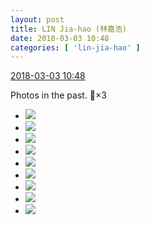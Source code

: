 ```yaml
---
layout: post
title: LIN Jia-hao (林嘉浩)
date: 2018-03-03 10:48
categories: [ 'lin-jia-hao' ]
---
```


<div class="weibo-info">
  <a href="https://weibo.com/6210352257/G5DzFA9nC">2018-03-03 10:48</a>
</div>

Photos in the past. :monkey:×3

<!-- more -->

<ul class="weibo-pic-list-3">
  <li class="weibo-pic">
    <a href="http://wx4.sinaimg.cn/mw690/006Mi0jTly1fozfo3k5jvj31w02ioe85.jpg"><img src="http://wx4.sinaimg.cn/thumb150/006Mi0jTly1fozfo3k5jvj31w02ioe85.jpg"/></a>
  </li>
  <li class="weibo-pic">
    <a href="http://wx1.sinaimg.cn/mw690/006Mi0jTly1fozfo9943aj32qj3ndqv7.jpg"><img src="http://wx1.sinaimg.cn/thumb150/006Mi0jTly1fozfo9943aj32qj3ndqv7.jpg"/></a>
  </li>
  <li class="weibo-pic">
    <a href="http://wx4.sinaimg.cn/mw690/006Mi0jTly1fozfoe8370j32qj3ndhdv.jpg"><img src="http://wx4.sinaimg.cn/thumb150/006Mi0jTly1fozfoe8370j32qj3ndhdv.jpg"/></a>
  </li>
  <li class="weibo-pic">
    <a href="http://wx2.sinaimg.cn/mw690/006Mi0jTly1fozfokod1cj32qj3nd7wl.jpg"><img src="http://wx2.sinaimg.cn/thumb150/006Mi0jTly1fozfokod1cj32qj3nd7wl.jpg"/></a>
  </li>
  <li class="weibo-pic">
    <a href="http://wx1.sinaimg.cn/mw690/006Mi0jTly1fozfnka00hj32qj3ndnpf.jpg"><img src="http://wx1.sinaimg.cn/thumb150/006Mi0jTly1fozfnka00hj32qj3ndnpf.jpg"/></a>
  </li>
  <li class="weibo-pic">
    <a href="http://wx2.sinaimg.cn/mw690/006Mi0jTly1fozfop0gkqj32qj3ndu0y.jpg"><img src="http://wx2.sinaimg.cn/thumb150/006Mi0jTly1fozfop0gkqj32qj3ndu0y.jpg"/></a>
  </li>
  <li class="weibo-pic">
    <a href="http://wx2.sinaimg.cn/mw690/006Mi0jTly1fozfosyn81j33vc2kwqv6.jpg"><img src="http://wx2.sinaimg.cn/thumb150/006Mi0jTly1fozfosyn81j33vc2kwqv6.jpg"/></a>
  </li>
  <li class="weibo-pic">
    <a href="http://wx3.sinaimg.cn/mw690/006Mi0jTly1fozfp1jmd0j31w02iokjq.jpg"><img src="http://wx3.sinaimg.cn/thumb150/006Mi0jTly1fozfp1jmd0j31w02iokjq.jpg"/></a>
  </li>
  <li class="weibo-pic">
    <a href="http://wx2.sinaimg.cn/mw690/006Mi0jTly1fozfp7dy8lj32qj3ndnpg.jpg"><img src="http://wx2.sinaimg.cn/thumb150/006Mi0jTly1fozfp7dy8lj32qj3ndnpg.jpg"/></a>
  </li>
</ul>
